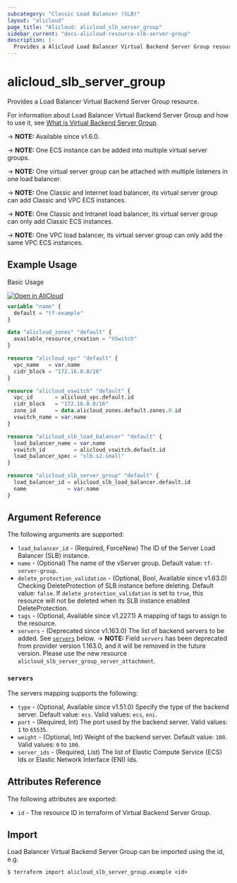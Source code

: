 ```yaml
---
subcategory: "Classic Load Balancer (SLB)"
layout: "alicloud"
page_title: "Alicloud: alicloud_slb_server_group"
sidebar_current: "docs-alicloud-resource-slb-server-group"
description: |-
  Provides a Alicloud Load Balancer Virtual Backend Server Group resource.
---
```


# alicloud_slb_server_group

Provides a Load Balancer Virtual Backend Server Group resource.

For information about Load Balancer Virtual Backend Server Group and how to use it, see [What is Virtual Backend Server Group](https://www.alibabacloud.com/help/en/doc-detail/35215.html).

-> **NOTE:** Available since v1.6.0.

-> **NOTE:** One ECS instance can be added into multiple virtual server groups.

-> **NOTE:** One virtual server group can be attached with multiple listeners in one load balancer.

-> **NOTE:** One Classic and Internet load balancer, its virtual server group can add Classic and VPC ECS instances.

-> **NOTE:** One Classic and Intranet load balancer, its virtual server group can only add Classic ECS instances.

-> **NOTE:** One VPC load balancer, its virtual server group can only add the same VPC ECS instances.

## Example Usage

Basic Usage

<div style="display: block;margin-bottom: 40px;"><div class="oics-button" style="float: right;position: absolute;margin-bottom: 10px;">
  <a href="https://api.aliyun.com/api-tools/terraform?resource=alicloud_slb_server_group&exampleId=4373d1f9-7b66-0d11-0be5-e55c439b3c19f7f21ef3&activeTab=example&spm=docs.r.slb_server_group.0.4373d1f97b&intl_lang=EN_US" target="_blank">
    <img alt="Open in AliCloud" src="https://img.alicdn.com/imgextra/i1/O1CN01hjjqXv1uYUlY56FyX_!!6000000006049-55-tps-254-36.svg" style="max-height: 44px; max-width: 100%;">
  </a>
</div></div>

```terraform
variable "name" {
  default = "tf-example"
}

data "alicloud_zones" "default" {
  available_resource_creation = "VSwitch"
}

resource "alicloud_vpc" "default" {
  vpc_name   = var.name
  cidr_block = "172.16.0.0/16"
}

resource "alicloud_vswitch" "default" {
  vpc_id       = alicloud_vpc.default.id
  cidr_block   = "172.16.0.0/16"
  zone_id      = data.alicloud_zones.default.zones.0.id
  vswitch_name = var.name
}

resource "alicloud_slb_load_balancer" "default" {
  load_balancer_name = var.name
  vswitch_id         = alicloud_vswitch.default.id
  load_balancer_spec = "slb.s2.small"
}

resource "alicloud_slb_server_group" "default" {
  load_balancer_id = alicloud_slb_load_balancer.default.id
  name             = var.name
}
```

## Argument Reference

The following arguments are supported:

* `load_balancer_id` - (Required, ForceNew) The ID of the Server Load Balancer (SLB) instance.
* `name` - (Optional) The name of the vServer group. Default value: `tf-server-group`.
* `delete_protection_validation` - (Optional, Bool, Available since v1.63.0) Checking DeleteProtection of SLB instance before deleting. Default value: `false`. If `delete_protection_validation` is set to `true`, this resource will not be deleted when its SLB instance enabled DeleteProtection.
* `tags` - (Optional, Available since v1.227.1) A mapping of tags to assign to the resource.
* `servers` - (Deprecated since v1.163.0) The list of backend servers to be added. See [`servers`](#servers) below.
-> **NOTE:** Field `servers` has been deprecated from provider version 1.163.0, and it will be removed in the future version. Please use the new resource `alicloud_slb_server_group_server_attachment`.

### `servers`

The servers mapping supports the following:

* `type` - (Optional, Available since v1.51.0) Specify the type of the backend server. Default value: `ecs`. Valid values: `ecs`, `eni`.
* `port` - (Required, Int) The port used by the backend server. Valid values: `1` to `65535`.
* `weight` - (Optional, Int) Weight of the backend server. Default value: `100`. Valid values: `0` to `100`.
* `server_ids` - (Required, List) The list of Elastic Compute Service (ECS) Ids or Elastic Network Interface (ENI) Ids.

## Attributes Reference

The following attributes are exported:

* `id` - The resource ID in terraform of Virtual Backend Server Group.

## Import

Load Balancer Virtual Backend Server Group can be imported using the id, e.g.

```shell
$ terraform import alicloud_slb_server_group.example <id>
```

